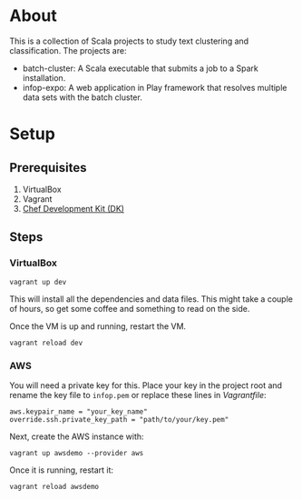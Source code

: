 About
======

This is a collection of Scala projects to study text clustering and classification. The projects are:

- batch-cluster: A Scala executable that submits a job to a Spark installation.
- infop-expo: A web application in Play framework that resolves multiple data sets with the batch cluster.

Setup
=====

Prerequisites
--------------

1. VirtualBox
1. Vagrant
1. [Chef Development Kit (DK)](https://downloads.chef.io/chef-dk/)

Steps
-----

### VirtualBox

```
vagrant up dev
```

This will install all the dependencies and data files. This might take a couple of hours, so get some coffee and something to read on the side.

Once the VM is up and running, restart the VM.

```
vagrant reload dev
```

### AWS

You will need a private key for this. Place your key in the project root and rename the key file to ``infop.pem``
or replace these lines in *Vagrantfile*:

```
aws.keypair_name = "your_key_name"
override.ssh.private_key_path = "path/to/your/key.pem"
```

Next, create the AWS instance with:

```
vagrant up awsdemo --provider aws
```

Once it is running, restart it:

```
vagrant reload awsdemo
```
